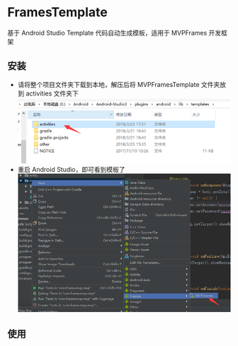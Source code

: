 # FramesTemplate
基于 Android Studio Template 代码自动生成模板，适用于 MVPFrames 开发框架

## 安装
* 请将整个项目文件夹下载到本地，解压后将 MVPFramesTemplate 文件夹放到 activities 文件夹下
![](https://github.com/RockyQu/FramesTemplate/blob/master/ImageFolder/template2.png)
* 重启 Android Studio，即可看到模板了
![](https://github.com/RockyQu/FramesTemplate/blob/master/ImageFolder/template6.png)

## 使用
